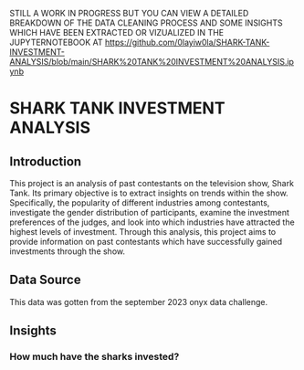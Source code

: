  STILL A WORK IN PROGRESS BUT YOU CAN VIEW A DETAILED BREAKDOWN OF THE DATA CLEANING PROCESS AND SOME INSIGHTS WHICH HAVE BEEN EXTRACTED OR VIZUALIZED IN THE JUPYTERNOTEBOOK AT https://github.com/0layiw0la/SHARK-TANK-INVESTMENT-ANALYSIS/blob/main/SHARK%20TANK%20INVESTMENT%20ANALYSIS.ipynb
# SHARK TANK INVESTMENT ANALYSIS

## Introduction
This project is an analysis of past contestants on the television show, Shark Tank. Its primary objective is to extract insights on trends within the show. Specifically, the popularity of different industries among contestants, investigate the gender distribution of participants, examine the investment preferences of the judges, and look into which industries have attracted the highest levels of investment. Through this analysis, this project aims to provide information on past contestants which have successfully gained investments through the show.

## Data Source
This data was gotten from the september 2023 onyx data challenge.

## Insights
### How much have the sharks invested?

